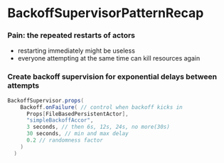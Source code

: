 # BackoffSupervisorPatternRecap

### Pain: the repeated restarts of actors
  - restarting immediately might be useless
  - everyone attempting at the same time can kill resources again
  
### Create backoff supervision for exponential delays between attempts
```scala
BackoffSupervisor.props(
    Backoff.onFailure( // control when backoff kicks in
      Props[FileBasedPersistentActor],
      "simpleBackoffAccor",
      3 seconds, // then 6s, 12s, 24s, no more(30s)
      30 seconds, // min and max delay 
      0.2 // randomness factor
    )
  )
```

